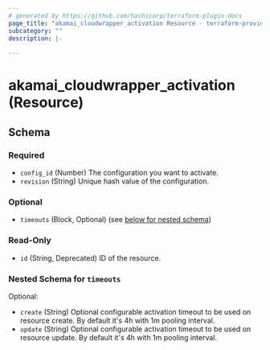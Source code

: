 ```yaml
---
# generated by https://github.com/hashicorp/terraform-plugin-docs
page_title: "akamai_cloudwrapper_activation Resource - terraform-provider-akamai"
subcategory: ""
description: |-
  
---
```


# akamai_cloudwrapper_activation (Resource)





<!-- schema generated by tfplugindocs -->
## Schema

### Required

- `config_id` (Number) The configuration you want to activate.
- `revision` (String) Unique hash value of the configuration.

### Optional

- `timeouts` (Block, Optional) (see [below for nested schema](#nestedblock--timeouts))

### Read-Only

- `id` (String, Deprecated) ID of the resource.

<a id="nestedblock--timeouts"></a>
### Nested Schema for `timeouts`

Optional:

- `create` (String) Optional configurable activation timeout to be used on resource create. By default it's 4h with 1m pooling interval.
- `update` (String) Optional configurable activation timeout to be used on resource update. By default it's 4h with 1m pooling interval.
